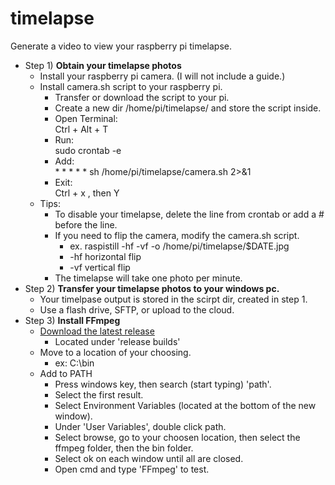 # timelapse

Generate a video to view your raspberry pi timelapse.

* Step 1) **Obtain your timelapse photos**  
  * Install your raspberry pi camera. (I will not include a guide.)  
  * Install camera.sh script to your raspberry pi.  
    * Transfer or download the script to your pi.
    * Create a new dir /home/pi/timelapse/ and store the script inside.  
    * Open Terminal:  
      Ctrl + Alt + T  
    * Run:  
      sudo crontab -e  
    * Add:  
      \* \* \* \* \* sh /home/pi/timelapse/camera.sh 2>&1  
    * Exit:  
      Ctrl + x , then Y
  * Tips:  
    * To disable your timelapse, delete the line from crontab or add a # before the line.
    * If you need to flip the camera, modify the camera.sh script.
      * ex. raspistill -hf -vf -o /home/pi/timelapse/$DATE.jpg
      * -hf horizontal flip
      * -vf vertical flip
    * The timelapse will take one photo per minute.
* Step 2) **Transfer your timelapse photos to your windows pc.**
  * Your timelpase output is stored in the scirpt dir, created in step 1.
  * Use a flash drive, SFTP, or upload to the cloud.
 * Step 3) **Install FFmpeg**  
   * [Download the latest release](https://www.gyan.dev/ffmpeg/builds/)
     * Located under 'release builds'
   * Move to a location of your choosing.
     * ex: C:\bin
   * Add to PATH
     * Press windows key, then search (start typing) 'path'.
     * Select the first result.
     * Select Environment Variables (located at the bottom of the new window).
     * Under 'User Variables', double click path.
     * Select browse, go to your choosen location, then select the ffmpeg folder, then the bin folder.
     * Select ok on each window until all are closed.
     * Open cmd and type 'FFmpeg' to test.
